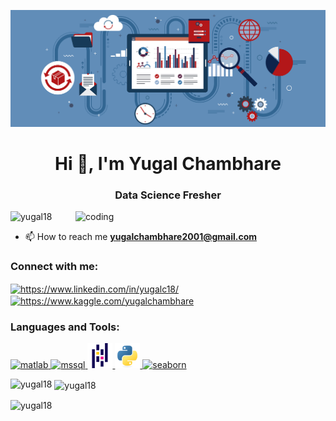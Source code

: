 ![logo](https://github.com/yugal18/yugal18/blob/main/Data_HeroImage.png)
<h1 align="center">Hi 👋, I'm Yugal Chambhare</h1>
<h3 align="center">Data Science Fresher</h3>

<img align = "right" alt="coding" width="400" src="https://camo.githubusercontent.com/8bf6f6d78abc81fcf9c49f10649423e73ea44bc248e83aaae8759d401c829a84/68747470733a2f2f70687973696373677572756b756c2e66696c65732e776f726470726573732e636f6d2f323031392f30322f6368617261637465722d312e676966">

<p align="left"> <img src="https://komarev.com/ghpvc/?username=yugal18&label=Profile%20views&color=0e75b6&style=flat" alt="yugal18" /> </p>

- 📫 How to reach me **yugalchambhare2001@gmail.com**

<h3 align="left">Connect with me:</h3>
<p align="left">
<a href="https://www.linkedin.com/in/yugalc18/" target="blank"><img align="center" src="https://raw.githubusercontent.com/rahuldkjain/github-profile-readme-generator/master/src/images/icons/Social/linked-in-alt.svg" alt="https://www.linkedin.com/in/yugalc18/" height="30" width="40" /></a>
<a href="https://www.kaggle.com/yugalchambhare" target="blank"><img align="center" src="https://raw.githubusercontent.com/rahuldkjain/github-profile-readme-generator/master/src/images/icons/Social/kaggle.svg" alt="https://www.kaggle.com/yugalchambhare" height="30" width="40" /></a>
</p>

<h3 align="left">Languages and Tools:</h3>
<p align="left"> <a href="https://www.mathworks.com/" target="_blank" rel="noreferrer"> <img src="https://upload.wikimedia.org/wikipedia/commons/2/21/Matlab_Logo.png" alt="matlab" width="40" height="40"/> </a> <a href="https://www.microsoft.com/en-us/sql-server" target="_blank" rel="noreferrer"> <img src="https://www.svgrepo.com/show/303229/microsoft-sql-server-logo.svg" alt="mssql" width="40" height="40"/> </a> <a href="https://pandas.pydata.org/" target="_blank" rel="noreferrer"> <img src="https://raw.githubusercontent.com/devicons/devicon/2ae2a900d2f041da66e950e4d48052658d850630/icons/pandas/pandas-original.svg" alt="pandas" width="40" height="40"/> </a> <a href="https://www.python.org" target="_blank" rel="noreferrer"> <img src="https://raw.githubusercontent.com/devicons/devicon/master/icons/python/python-original.svg" alt="python" width="40" height="40"/> </a> <a href="https://seaborn.pydata.org/" target="_blank" rel="noreferrer"> <img src="https://seaborn.pydata.org/_images/logo-mark-lightbg.svg" alt="seaborn" width="40" height="40"/> </a> </p>

<p><img align="left" src="https://github-readme-stats.vercel.app/api/top-langs?username=yugal18&show_icons=true&locale=en&layout=compact" alt="yugal18" /></p>

<p>&nbsp;<img align="center" src="https://github-readme-stats.vercel.app/api?username=yugal18&show_icons=true&locale=en" alt="yugal18" /></p>

<p><img align="center" src="https://github-readme-streak-stats.herokuapp.com/?user=yugal18&" alt="yugal18" /></p>
